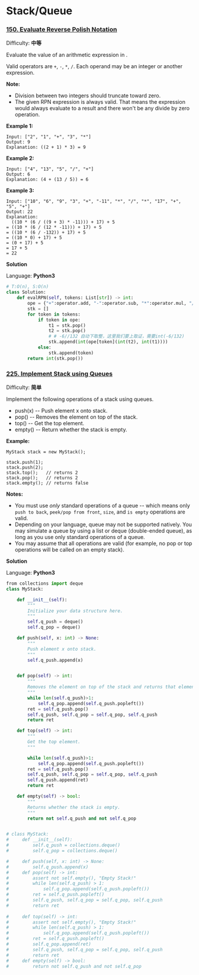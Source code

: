 # Stack/Queue



### [150. Evaluate Reverse Polish Notation](https://leetcode-cn.com/problems/evaluate-reverse-polish-notation/)

Difficulty: **中等**

Evaluate the value of an arithmetic expression in .

Valid operators are `+`, `-`, `*`, `/`. Each operand may be an integer or another expression.

**Note:**

* Division between two integers should truncate toward zero.
* The given RPN expression is always valid. That means the expression would always evaluate to a result and there won't be any divide by zero operation.

**Example 1:**

```text
Input: ["2", "1", "+", "3", "*"]
Output: 9
Explanation: ((2 + 1) * 3) = 9
```

**Example 2:**

```text
Input: ["4", "13", "5", "/", "+"]
Output: 6
Explanation: (4 + (13 / 5)) = 6
```

**Example 3:**

```text
Input: ["10", "6", "9", "3", "+", "-11", "*", "/", "*", "17", "+", "5", "+"]
Output: 22
Explanation: 
  ((10 * (6 / ((9 + 3) * -11))) + 17) + 5
= ((10 * (6 / (12 * -11))) + 17) + 5
= ((10 * (6 / -132)) + 17) + 5
= ((10 * 0) + 17) + 5
= (0 + 17) + 5
= 17 + 5
= 22
```

**Solution**

Language: **Python3**

```python
# T:O(n), S:O(n)
class Solution:
    def evalRPN(self, tokens: List[str]) -> int:
        ope = {"+":operator.add, "-":operator.sub, "*":operator.mul, "/":operator.truediv}
        stk = []
        for token in tokens:
            if token in ope:
                t1 = stk.pop()
                t2 = stk.pop()
                # # -6//132 自动下取整，这里我们要上取证，需要int(-6/132)
                stk.append(int(ope[token](int(t2), int(t1))))
            else:
                stk.append(token)
        return int(stk.pop())
```



### [225. Implement Stack using Queues](https://leetcode-cn.com/problems/implement-stack-using-queues/)

Difficulty: **简单**

Implement the following operations of a stack using queues.

* push\(x\) -- Push element x onto stack.
* pop\(\) -- Removes the element on top of the stack.
* top\(\) -- Get the top element.
* empty\(\) -- Return whether the stack is empty.

**Example:**

```text
MyStack stack = new MyStack();

stack.push(1);
stack.push(2);  
stack.top();   // returns 2
stack.pop();   // returns 2
stack.empty(); // returns false
```

**Notes:**

* You must use _only_ standard operations of a queue -- which means only `push to back`, `peek/pop from front`, `size`, and `is empty` operations are valid.
* Depending on your language, queue may not be supported natively. You may simulate a queue by using a list or deque \(double-ended queue\), as long as you use only standard operations of a queue.
* You may assume that all operations are valid \(for example, no pop or top operations will be called on an empty stack\).

**Solution**

Language: **Python3**

```python
​from collections import deque 
class MyStack:

    def __init__(self):
        """
        Initialize your data structure here.
        """
        self.q_push = deque()
        self.q_pop = deque()

    def push(self, x: int) -> None:
        """
        Push element x onto stack.
        """
        self.q_push.append(x)


    def pop(self) -> int:
        """
        Removes the element on top of the stack and returns that element.
        """
        while len(self.q_push)>1:
            self.q_pop.append(self.q_push.popleft())
        ret = self.q_push.pop()
        self.q_push, self.q_pop = self.q_pop, self.q_push 
        return ret 

    def top(self) -> int:
        """
        Get the top element.
        """

        while len(self.q_push)>1:
            self.q_pop.append(self.q_push.popleft())
        ret = self.q_push.pop()
        self.q_push, self.q_pop = self.q_pop, self.q_push 
        self.q_push.append(ret)
        return ret 

    def empty(self) -> bool:
        """
        Returns whether the stack is empty.
        """
        return not self.q_push and not self.q_pop 


# class MyStack:
#     def __init__(self):
#         self.q_push = collections.deque()
#         self.q_pop = collections.deque()

#     def push(self, x: int) -> None:
#         self.q_push.append(x)
#     def pop(self) -> int:
#         assert not self.empty(), "Empty Stack!"
#         while len(self.q_push) > 1:
#             self.q_pop.append(self.q_push.popleft())
#         ret = self.q_push.popleft()
#         self.q_push, self.q_pop = self.q_pop, self.q_push
#         return ret 
        
#     def top(self) -> int:
#         assert not self.empty(), "Empty Stack!"
#         while len(self.q_push) > 1:
#             self.q_pop.append(self.q_push.popleft())
#         ret = self.q_push.popleft()
#         self.q_pop.append(ret)
#         self.q_push, self.q_pop = self.q_pop, self.q_push
#         return ret 
#     def empty(self) -> bool:
#         return not self.q_push and not self.q_pop
```

